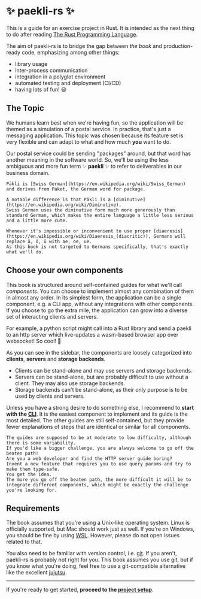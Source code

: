 # ✨ paekli-rs ✨

This is a guide for an exercise project in Rust.
It is intended as the next thing to do after reading [The Rust Programming Language](https://doc.rust-lang.org/book/).

The aim of paekli-rs is to bridge the gap between _the book_ and production-ready code, emphasizing among other things:
- library usage
- inter-process communication
- integration in a polyglot environment
- automated testing and deployment (CI/CD)
- having lots of fun! 😃

## The Topic

We humans learn best when we're having fun, so the application will be themed as a simulation of a postal service.
In practice, that's just a messaging application.
This topic was chosen because its feature set is very flexible and can adapt to what and how much **you** want to do.

Our postal service could be sending "packages" around, but that word has another meaning in the software world.
So, we'll be using the less ambiguous and more fun term ✨ **paekli** ✨ to refer to deliverables in our business domain.

```admonish info title="Etymology" collapsible=true
Päkli is [Swiss German](https://en.wikipedia.org/wiki/Swiss_German) and derives from Paket, the German word for package.

A notable difference is that Päkli is a [diminutive](https://en.wikipedia.org/wiki/Diminutive).
Swiss German uses the diminutive form much more generously than standard German, which makes the entire language a little less serious and a little more cute.

Whenever it's impossible or inconvenient to use proper [diaeresis](https://en.wikipedia.org/wiki/Diaeresis_(diacritic)), Germans will replace ä, ö, ü with ae, oe, ue.
As this book is not targeted to Germans specifically, that's exactly what we'll do.
```

## Choose your own components

This book is structured around self-contained guides for what we'll call _components_.
You can choose to implement almost any combination of them in almost any order.
In its simplest form, the application can be a single component, e.g. a CLI app, without any integrations with other components.
If you choose to go the extra mile, the application can grow into a diverse set of interacting clients and servers.

For example, a python script might call into a Rust library and send a paekli to an http server which live-updates a wasm-based browser app over websocket!
So cool! 🤩

As you can see in the sidebar, the components are loosely categorized into **clients**, **servers** and **storage backends**.
- Clients can be stand-alone and may use servers and storage backends.
- Servers can be stand-alone, but are probably difficult to use without a client.
  They may also use storage backends.
- Storage backends can't be stand-alone, as their only purpose is to be used by clients and servers.

Unless you have a strong desire to do something else, I recommend to **start with the [CLI](cli.md)**.
It is the easiest component to implement and its guide is the most detailed.
The other guides are still self-contained, but they provide fewer explanations of steps that are identical or similar for all components.

```admonish tip title="Choose your own difficulty"
The guides are supposed to be at moderate to low difficulty, although there is some variability.
If you'd like a bigger challenge, you are always welcome to go off the beaten path!
Are you a web developer and find the HTTP server guide boring?
Invent a new feature that requires you to use query params and try to make them type-safe.
You get the idea.
The more you go off the beaten path, the more difficult it will be to integrate different components, which might be exactly the challenge you're looking for.
```

## Requirements

The book assumes that you're using a Unix-like operating system.
Linux is officially supported, but Mac should work just as well.
If you're on Windows, you should be fine by using [WSL](https://learn.microsoft.com/en-us/windows/wsl/install).
However, please do not open issues related to that.

You also need to be familiar with version control, i.e. [git](https://git-scm.com/).
If you aren't, paekli-rs is probably not right for you.
This book assumes you use git, but if you know what you're doing, feel free to use a git-compatible alternative like the excellent [jujutsu](https://github.com/martinvonz/jj).

---

If you're ready to get started, **proceed to the [project setup](./setup.md)**.
